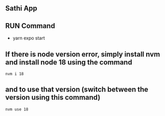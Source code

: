 ## Sathi App

## RUN Command
- yarn expo start

## If there is node version error, simply install nvm and install node 18 using the command
```nvm i 18```
 
## and to use that version (switch between the version using this command)
```nvm use 18```
